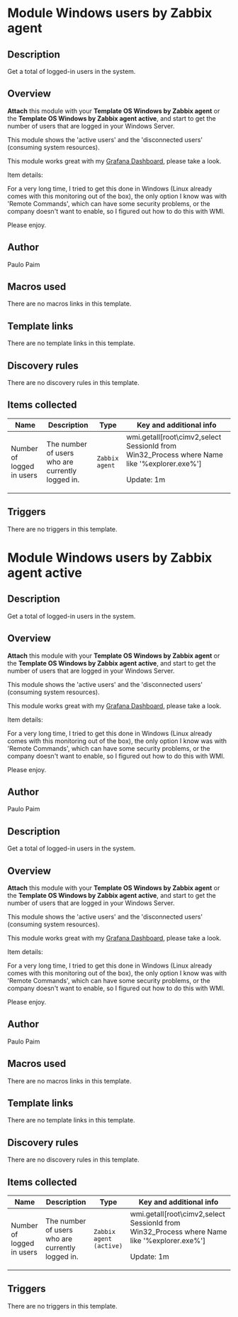 # Module Windows users by Zabbix agent

## Description

Get a total of logged-in users in the system.

## Overview

**Attach** this module with your **Template OS Windows by Zabbix agent** or the **Template OS Windows by Zabbix agent active**, and start to get the number of users that are logged in your Windows Server.


This module shows the 'active users' and the 'disconnected users' (consuming system resources).


 


This module works great with my [Grafana Dashboard](https://grafana.com/grafana/dashboards/5363), please take a look.


 


Item details:


 


For a very long time, I tried to get this done in Windows (Linux already comes with this monitoring out of the box), the only option I know was with 'Remote Commands', which can have some security problems, or the company doesn't want to enable, so I figured out how to do this with WMI.


 


Please enjoy.



## Author

Paulo Paim

## Macros used

There are no macros links in this template.

## Template links

There are no template links in this template.

## Discovery rules

There are no discovery rules in this template.

## Items collected

|Name|Description|Type|Key and additional info|
|----|-----------|----|----|
|Number of logged in users|<p>The number of users who are currently logged in.</p>|`Zabbix agent`|wmi.getall[root\cimv2,select SessionId from Win32_Process where Name like '%explorer.exe%']<p>Update: 1m</p>|
## Triggers

There are no triggers in this template.

# Module Windows users by Zabbix agent active

## Description

Get a total of logged-in users in the system.

## Overview

**Attach** this module with your **Template OS Windows by Zabbix agent** or the **Template OS Windows by Zabbix agent active**, and start to get the number of users that are logged in your Windows Server.


This module shows the 'active users' and the 'disconnected users' (consuming system resources).


 


This module works great with my [Grafana Dashboard](https://grafana.com/grafana/dashboards/5363), please take a look.


 


Item details:


 


For a very long time, I tried to get this done in Windows (Linux already comes with this monitoring out of the box), the only option I know was with 'Remote Commands', which can have some security problems, or the company doesn't want to enable, so I figured out how to do this with WMI.


 


Please enjoy.



## Author

Paulo Paim

## Description

Get a total of logged-in users in the system.

## Overview

**Attach** this module with your **Template OS Windows by Zabbix agent** or the **Template OS Windows by Zabbix agent active**, and start to get the number of users that are logged in your Windows Server.


This module shows the 'active users' and the 'disconnected users' (consuming system resources).


 


This module works great with my [Grafana Dashboard](https://grafana.com/grafana/dashboards/5363), please take a look.


 


Item details:


 


For a very long time, I tried to get this done in Windows (Linux already comes with this monitoring out of the box), the only option I know was with 'Remote Commands', which can have some security problems, or the company doesn't want to enable, so I figured out how to do this with WMI.


 


Please enjoy.



## Author

Paulo Paim

## Macros used

There are no macros links in this template.

## Template links

There are no template links in this template.

## Discovery rules

There are no discovery rules in this template.

## Items collected

|Name|Description|Type|Key and additional info|
|----|-----------|----|----|
|Number of logged in users|<p>The number of users who are currently logged in.</p>|`Zabbix agent (active)`|wmi.getall[root\cimv2,select SessionId from Win32_Process where Name like '%explorer.exe%']<p>Update: 1m</p>|
## Triggers

There are no triggers in this template.

